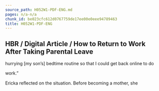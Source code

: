 ```yaml
---
source_path: H052W1-PDF-ENG.md
pages: n/a-n/a
chunk_id: be023cfc612d0767759de17ee00e0eee94789463
title: H052W1-PDF-ENG
---
```

## HBR / Digital Article / How to Return to Work After Taking Parental Leave

hurrying [my son’s] bedtime routine so that I could get back online to do

work.”

Ericka reﬂected on the situation. Before becoming a mother, she
